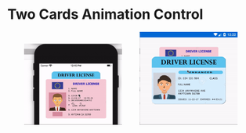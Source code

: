# Two Cards Animation Control

<p align="center">
<img width="200" height:"600" src="iOS.gif" />
&nbsp;&nbsp;&nbsp;&nbsp;&nbsp;&nbsp;&nbsp;
<img width="200" height:"600" src="android.gif" />
</p>